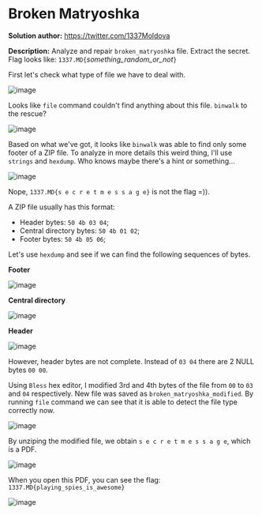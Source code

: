 Broken Matryoshka
=================

**Solution author:** https://twitter.com/1337Moldova

**Description:** Analyze and repair `broken_matryoshka` file. Extract the secret. Flag looks like: `1337.MD{`*something_random_or_not*`}`

First let's check what type of file we have to deal with.

![image](https://user-images.githubusercontent.com/51073630/58405347-230fd780-805f-11e9-99b6-accd5f76662d.png)

Looks like `file` command couldn't find anything about this file. `binwalk` to the rescue?

![image](https://user-images.githubusercontent.com/51073630/58405470-65391900-805f-11e9-9f76-1eeb4ca4d1ce.png)

Based on what we've got, it looks like `binwalk` was able to find only some footer of a ZIP file. To analyze in more details this weird thing, I'll use `strings` and `hexdump`. Who knows maybe there's a hint or something...

![image](https://user-images.githubusercontent.com/51073630/58405750-10e26900-8060-11e9-898c-93d6b0057c76.png)

Nope, `1337.MD{s e c r e t m e s s a g e}` is not the flag =)).

A ZIP file usually has this format: 

- Header bytes: `50 4b 03 04`;
- Central directory bytes: `50 4b 01 02`;
- Footer bytes: `50 4b 05 06`;

Let's use `hexdump` and see if we can find the following sequences of bytes.

**Footer** 

![image](https://user-images.githubusercontent.com/51073630/58406372-59e6ed00-8061-11e9-8cb3-a032110d210f.png)

**Central directory** 

![image](https://user-images.githubusercontent.com/51073630/58406354-505d8500-8061-11e9-876c-0952c1e96633.png)

**Header**

![image](https://user-images.githubusercontent.com/51073630/58406332-45a2f000-8061-11e9-8b72-2445e11e195b.png)

However, header bytes are not complete. Instead of `03 04` there are 2 NULL bytes `00 00`.

Using `Bless` hex editor, I modified 3rd and 4th bytes of the file from `00` to `03` and `04` respectively. New file was saved as `broken_matryoshka_modified`. By running `file` command we can see that it is able to detect the file type correctly now.

![image](https://user-images.githubusercontent.com/51073630/58406737-2b1d4680-8062-11e9-9e52-79d82b794a3e.png)

By unziping the modified file, we obtain `s e c r e t m e s s a g e`, which is a PDF.

![image](https://user-images.githubusercontent.com/51073630/58406812-5d2ea880-8062-11e9-9749-96895e9d7be2.png)

When you open this PDF, you can see the flag: `1337.MD{playing_spies_is_awesome}`

![image](https://user-images.githubusercontent.com/51073630/58406915-9535eb80-8062-11e9-85f2-c2a12610c358.png)
